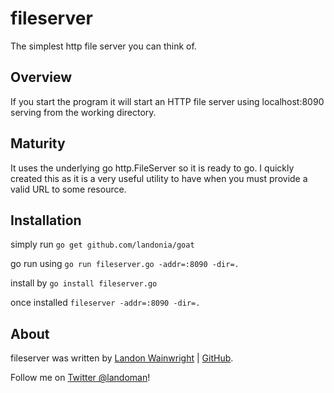 # fileserver

The simplest http file server you can think of.

## Overview

If you start the program it will start an HTTP file server using localhost:8090
serving from the working directory.

## Maturity

It uses the underlying go http.FileServer so it is ready to go. I quickly created
this as it is a very useful utility to have when you must provide a valid URL to
some resource.

## Installation

simply run `go get github.com/landonia/goat`

go run using `go run fileserver.go -addr=:8090 -dir=.`

install by `go install fileserver.go`

once installed `fileserver -addr=:8090 -dir=.`

## About

fileserver was written by [Landon Wainwright](http://www.landotube.com) | [GitHub](https://github.com/landonia).

Follow me on [Twitter @landoman](http://www.twitter.com/landoman)!
